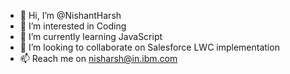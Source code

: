 - 👋 Hi, I’m @NishantHarsh
- 👀 I’m interested in Coding
- 🌱 I’m currently learning JavaScript
- 💞️ I’m looking to collaborate on Salesforce LWC implementation
- 📫 Reach me on nisharsh@in.ibm.com

<!---
NishantHarshWork/NishantHarshWork is a ✨ special ✨ repository because its `README.md` (this file) appears on your GitHub profile.
You can click the Preview link to take a look at your changes.
--->
